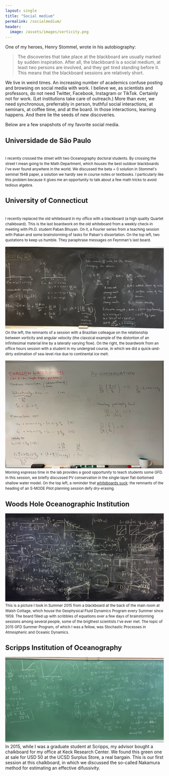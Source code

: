 ```yaml
---
layout: single
title: "Social medium"
permalink: /socialmedium/
header:
  image: /assets/images/vorticity.png
---
```


 One of my heroes, Henry Stommel, wrote in his autobiography:
 
>The discoveries that take place at the 
blackboard are usually marked by sudden inspiration. After all, the blackboard
is a social medium, at least two persons are involved, and they get tired
standing before it. This means that  the blackboard sessions are relatively
short.  

We live in weird times.  An increasing number of academics confuse posting and browsing on social media with work.  I believe we, as scientists and professors, do not need Twitter, Facebook, Instagram or TikTok. Certainly not for work. (Let institutions take care of outreach.) More than ever, we need synchronous, preferrably in person, truthful social interactions, at seminars, at coffee time,  and at the board. In  those interactions, learning happens. And there lie the seeds of new discoveries.

Below are a few snapshots of my favorite social media.


## Universidade de São Paulo


<div class="row">
    <div class="col-sm mt-3 mt-md-0">
        <img class="img-fluid rounded z-depth-1" src="/assets/images/blackboard2.png" alt="" title="example image" />
    </div>
</div>
<div class="caption">
    <small>I recently crossed the street with two Oceanography doctoral students. By crossing the street I mean going to the Math Department, which houses the best outdoor blackboards I've ever found anywhere in the world. We discussed the beta = 0 solution in Stommel's seminal 1948 paper, a solution we hardly see in course notes or textbooks. I particularly like this problem because it gives me an opportunity to talk about a few math tricks to avoid tedious algebra.</small>
</div>

<p></p>
<p></p>
<p></p>
<p></p>
<p></p>
<p></p>


## University of Connecticut




<div class="row">
    <div class="col-sm mt-3 mt-md-0">
        <img class="img-fluid rounded z-depth-1" src="/assets/images/whiteboard1.png" alt="" title="example image" />
    </div>
</div>
<div class="caption">
    <small>I recently replaced the old whiteboard in my office with a blackboard (a high
    quality Quartet chalkboard). This is the last boardwork on the old
    whiteboard from a weekly check-in meeting with Ph.D. student Paban Bhuyan. 
    On it, a Fourier series from a teaching session with Paban and some brainstorming 
    of tasks for Paban's dissertation. On the top left, two quotations 
    to keep us humble. They paraphrase messages on Feynman's last board.</small>
</div>

<p></p>
<p></p>
<p></p>
<p></p>
<p></p>
<p></p>


<div class="row">
    <div class="col-sm mt-3 mt-md-0">
        <img class="img-fluid rounded z-depth-1" src="/assets/images/blackboard1.png" alt="" title="example image" />
    </div>
</div>
<div class="caption"><small>
    On the left, the remnants of a session with a Brazilian colleague on the
    relationship between vorticity and angular velocity (the classical
    example of the distortion of an infinitesimal material line by a laterally 
    varying flow). On the right, the boardwork from an office hours session with a 
    student in my undergrad course, in which we did a quick-and-dirty
    estimation of sea-level rise 
    due to continental ice melt.</small>
</div>

<p></p>
<p></p>
<p></p>
<p></p>
<p></p>
<p></p>

<div class="row">
    <div class="col-sm mt-3 mt-md-0">
        <img class="img-fluid rounded z-depth-1" src="/assets/images/whiteboard2.png" alt="" title="example image" />
    </div>
</div>
<div class="caption">
<small>Morning espresso time in the lab provides a good opportunity to teach students
some GFD. In this session, we briefly discussed PV conservation in the single-layer
flat-bottomed shallow water model. On the top left, a reminder that <ins><a href="https://www.wired.com/2008/01/su-whiteboards">whiteboards suck</a></ins>: the remnants of the
heading of an S-MODE Pilot planning session defy dry-erasing.</small>
</div>

<p></p>
<p></p>
<p></p>
<p></p>
<p></p>
<p></p>

## Woods Hole Oceanographic Institution

<div class="row">
    <div class="col-sm mt-3 mt-md-0">
        <img class="img-fluid rounded z-depth-1" src="/assets/images/blackboard3.png" alt="" title="example image" />
    </div>
</div>
<div class="caption">
    <small>This is a picture I took in Summer 2015 from a blackboard at the back of the main room at Walsh Cottage, which house the Geophysical Fluid Dynamics Program every Summer since 1959. The board filled up with scribbles of equations over a few days of brainstorming sessions among several people, some of the brigthest scientists I've ever met. The topic of 2015 GFD Summer Program, of which I was a fellow, was Stochastic Processes in Atmospheric and Oceanic Dynamics.</small>
</div>

<p></p>
<p></p>
<p></p>
<p></p>
<p></p>
<p></p>



## Scripps Institution of Oceanography

<div class="row">
    <div class="col-sm mt-3 mt-md-0">
        <img class="img-fluid rounded z-depth-1" src="/assets/images/greenboard1.png" alt="" title="example image" />
    </div>
</div>
<div class="caption"> In 2015, while I was a graduate student at Scripps, my advisor bought a chalkboard for my office at Keck Research Center. We found this green one at sale for USD 50 at the UCSD Surplus Store, a real bargain. This is our first session at this chalkboard, in which we discussed the so-called Nakamura method for estimating an effective difussivity.
    <small></small>
</div>

<p></p>
<p></p>
<p></p>
<p></p>
<p></p>
<p></p>
